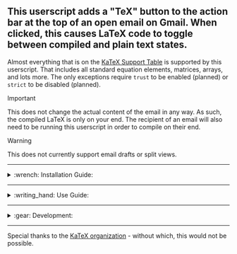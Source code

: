 ## This userscript adds a "TeX" button to the action bar at the top of an open email on Gmail. When clicked, this causes LaTeX code to toggle between compiled and plain text states.

Almost everything that is on the [KaTeX Support Table](https://katex.org/docs/support_table) is supported by this userscript. That includes all standard equation elements, matrices, arrays, and lots more.
The only exceptions require `trust` to be enabled (planned) or `strict` to be disabled (planned).

> [!IMPORTANT]
> This does not change the actual content of the email in any way. As such, the compiled LaTeX is only on your end. The recipient of an email will also need to be running this userscript in order to compile on their end.

> [!WARNING]
> This does not currently support email drafts or split views.


---
<details>
<summary>:wrench: Installation Guide:</summary>

This requires the use of a browser script manager. Violentmonkey is recommended, but other options should also be compatible.
* [Chrome](https://chromewebstore.google.com/detail/violentmonkey/jinjaccalgkegednnccohejagnlnfdag)
* [Firefox](https://addons.mozilla.org/en-US/firefox/addon/violentmonkey/)
* [Edge](https://microsoftedge.microsoft.com/addons/detail/violentmonkey/eeagobfjdenkkddmbclomhiblgggliao)
* [Opera](https://github.com/OpenUserJs/OpenUserJS.org/wiki/Violentmonkey-for-Opera)
* [Safari](https://apps.apple.com/us/app/meddlemonkey/id1539631953?mt=12)

Once you have a browser script manager extension installed on your browser:
* Click [this link](https://github.com/LoganJFisher/LaTeX-for-Gmail/raw/refs/heads/main/LaTeX-for-Gmail.user.js)
* On the new tab, click "Install" (on the left for Violentmonkey)
* Refresh any open Gmail tabs
</details>


---
<details>
<summary>:writing_hand: Use Guide:</summary>

LaTeX code is compiled automatically upon opening an email or expanding an email in a chain. To toggle it off (or back on), click the $\TeX$ button on the action bar at the top of the email.

[KaTeX-supported environments](https://katex.org/docs/support_table) (i.e. anything on their list which starts with `\begin`) (e.g. `\begin{bmatrix}` and `\begin{array}`) can be called at any place in an email. In addition to these, a set of additional delimiters have been added to allow you to create inline and display math environments with ease.

**Accepted math environment delimiters include:**
* Inline mode:
  * `[; ... ;]` <!-- This is from "TeXTheWorld" and "Mathjax for Reddit" -->
  * `\( ... \)`
  * `\begin{math} ... \end{math}`
* Display mode:
  * `[(; ... ;)]` <!-- This is from "TeXTheWorld" and "Mathjax for Reddit" -->
  * `\[ ... \]`
  * `\begin{displaymath} ... \end{displaymath}`
  * `\begin{equation} ... \end{equation}` — *Numerated*

:bulb: Use `\displaystyle` inside inline delimiters to compile as display mode with line breaks. Example: `\(\displaystyle E=mc^{2}\)`
 
![Example of LaTeX for Gmail in action](https://i.imgur.com/zEIsQeL.png)
</details>

 
 ---
<details>
<summary>:gear: Development:</summary>

**If you would like to contribute, these fixes & additions are the current priorities (but suggestions are welcome):**
* :bug: Bugs:
  * None known at this time! :smile:
* :gem: Features:
  * Support for email drafting
  * Support for Gmail vertical split and horizontal split modes
  * :accessibility: "Shift+L" as Gmail shortcut to trigger TeX button (hit Shift+? to see the current list)
  * Add descriptive comments to the userscript to accomodate code reviews and user edits
  * Enable [trust option](https://katex.org/docs/options) to allow use of `\href`, `\includegraphics`, and `\url`
  * Disable [strict option](https://katex.org/docs/options) to allow more flexible LaTeX and use of `\htmlClass`, `\htmlData`, `\htmlId`, and `\htmlStyle` (all also require enabling trust option)
  * Incorporate [LaTeX.js](https://latex.js.org/)
    * This has been toyed with, but only partial support with lots of issues was achieved.
      * It seems the ideal would be to still use KaTeX for math environments due to superior handling there, but LaTeX.js for everything else.
    * Packages - Introducing LaTeX packages that allow for special formatting and characters beyond what is already available.
      * Particularly, TikZ would be pretty neat
</details>


---
Special thanks to the [KaTeX organization](https://katex.org/) - without which, this would not be possible.
